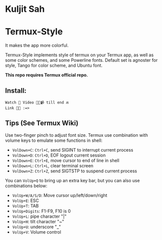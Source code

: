 # Kuljit Sah
# Termux-Style

It makes the app more colorful.

Termux-Style implements style of termux on your Termux app, as well as some color schemes, and some Powerline fonts. Default set is agnoster for style, Tango for color scheme, and Ubuntu font.



**This repo requires Termux official repo.**

## Install:
```
Watch 👀 Video 🎥📼📹 till end 🔚
Link 🔗🔗 :=> 
```
## Tips (See Termux Wiki)
Use two-finger pinch to adjust font size. Termux use combination with volume keys to emulate some functions in shell:
* `VolDown+C`: `Ctrl+C`, send SIGINT to interrupt current process
* `VolDown+D`: `Ctrl+D`, EOF logout current session
* `VolDown+E`: `Ctrl+E`, move cursor to end of line in shell
* `VolDown+L`: `Ctrl+L`, clear terminal screen
* `VolDown+Z`: `Ctrl+Z`, send SIGTSTP to suspend current process

You can `VolUp+Q` to bring up an extra key bar, but you can also use combinations below:
* `VolUp+W/A/S/D`: Move cursor up/left/down/right
* `VolUp+E`: ESC
* `VolUp+T`: TAB
* `VolUp+Digits`: F1-F9, F10 is 0
* `VolUp+L`: pipe character "|"
* `VolUp+H`: tilt character "~"
* `VolUp+U`: underscore "_"
* `VolUp+V`: Volume control
